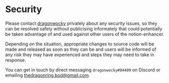 # Security

Please contact [dragonwocky](https://dragonwocky.me) privately
about any security issues, so they can be resolved safely without
publicising informately that could potentially be taken advantage
of and used against other users of the notion-enhancer.

Depending on the situation, appropriate changes to source code will
be made and released as soon as they can be and users will be informed
of any risk they may have experienced and steps they may need to take
in response.

You can get in touch by direct messaging `dragonwocky#84409` on
Discord or emailing [thedragonring.bod@gmail.com](mailto:thedragonring.bod@gmail.com).
